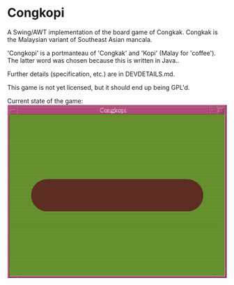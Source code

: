 <!-- This README file is for Github. -->

# Congkopi

A Swing/AWT implementation of the board game of Congkak.
Congkak is the Malaysian variant of Southeast Asian mancala.

'Congkopi' is a portmanteau of 'Congkak' and 'Kopi' (Malay for 'coffee').
The latter word was chosen because this is written in Java..

Further details (specification, etc.) are in DEVDETAILS.md.

This game is not yet licensed, but it should end up being GPL'd.

Current state of the game:
![Screenshot of a green background and board-shaped brown thing in the middle. There is nothing else.](Screenshot.jpg)
